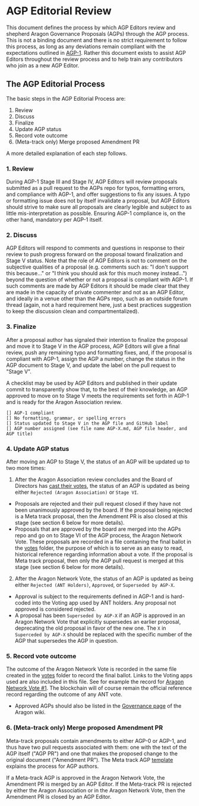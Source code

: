 # AGP Editorial Review

This document defines the process by which AGP Editors review and shepherd Aragon Governance Proposals (AGPs) through the AGP process. This is not a binding document and there is no strict requirement to follow this process, as long as any deviations remain compliant with the expectations outlined in [AGP-1](https://github.com/aragon/AGPs/blob/master/AGPs/AGP-1.md). Rather this document exists to assist AGP Editors throughout the review process and to help train any contributors who join as a new AGP Editor.

## The AGP Editorial Process

The basic steps in the AGP Editorial Process are:

1. Review
2. Discuss
3. Finalize
4. Update AGP status
5. Record vote outcome
6. (Meta-track only) Merge proposed Amendment PR

A more detailed explanation of each step follows.

### 1. Review

During AGP-1 Stage III and Stage IV, AGP Editors will review proposals submitted as a pull request to the AGPs repo for typos, formatting errors, and compliance with AGP-1, and offer suggestions to fix any issues. A typo or formatting issue does not by itself invalidate a proposal, but AGP Editors should strive to make sure all proposals are clearly legible and subject to as little mis-interpretation as possible. Ensuring AGP-1 compliance is, on the other hand, mandatory per AGP-1 itself.

### 2. Discuss

AGP Editors will respond to comments and questions in response to their review to push progress forward on the proposal toward finalization and Stage V status. Note that the role of AGP Editors is not to comment on the subjective qualities of a proposal (e.g. comments such as: "I don't support this because..." or "I think you should ask for this much money instead...") beyond the question of whether or not a proposal is compliant with AGP-1. If such comments are made by AGP Editors it should be made clear that they are made in the capacity of private commenter and not as an AGP Editor, and ideally in a venue other than the AGPs repo, such as an outside forum thread (again, not a hard requirement here, just a best practices suggestion to keep the discussion clean and compartmentalized).

### 3. Finalize

After a proposal author has signaled their intention to finalize the proposal and move it to Stage V in the AGP process, AGP Editors will give a final review, push any remaining typo and formatting fixes, and, if the proposal is compliant with AGP-1, assign the AGP a number, change the status in the AGP document to Stage V, and update the label on the pull request to "Stage V".

A checklist may be used by AGP Editors and published in their update commit to transparently show that, to the best of their knowledge, an AGP approved to move on to Stage V meets the requirements set forth in AGP-1 and is ready for the Aragon Association review.

```
[] AGP-1 compliant
[] No formatting, grammar, or spelling errors
[] Status updated to Stage V in the AGP file and GitHub label
[] AGP number assigned (see file name AGP-X.md, AGP file header, and AGP title)
```

### 4. Update AGP status

After moving an AGP to Stage V, the status of an AGP will be updated up to two more times:

1. After the Aragon Association review concludes and the Board of Directors has [cast their votes](aa_board_review.md), the status of an AGP is updated as being either `Rejected (Aragon Association)` or `Stage VI`. 
- Proposals are rejected and their pull request closed if they have not been unanimously approved by the board. If the proposal being rejected is a Meta track proposal, then the Amendment PR is also closed at this stage (see section 6 below for more details).
- Proposals that are approved by the board are merged into the AGPs repo and go on to Stage VI of the AGP process, the Aragon Network Vote. These proposals are recorded in a file containing the final ballot in the [votes](votes) folder, the purpose of which is to serve as an easy to read, historical reference regarding information about a vote. If the proposal is Meta track proposal, then only the AGP pull request is merged at this stage (see section 6 below for more details).

2. After the Aragon Network Vote, the status of an AGP is updated as being either `Rejected (ANT Holders)`, `Approved`, or `Superseded by AGP-X`.
- Approval is subject to the requirements defined in AGP-1 and is hard-coded into the Voting app used by ANT holders. Any proposal not approved is considered rejected.
- A proposal has been `Superseded by AGP-X` if an AGP is approved in an Aragon Network Vote that explicitly supersedes an earlier proposal, deprecating the old proposal in favor of the new one. The `X` in `Superceded by AGP-X` should be replaced with the specific number of the AGP that supersedes the AGP in question.

### 5. Record vote outcome
The outcome of the Aragon Network Vote is recorded in the same file created in the [votes](votes) folder to record the final ballot. Links to the Voting apps used are also included in this file. See for example the record for [Aragon Network Vote #1](votes/2019-01-24-AN-Vote-1.md). The blockchain will of course remain the official reference record regarding the outcome of any ANT vote.

- Approved AGPs should also be listed in the [Governance page](https://wiki.aragon.org/network/governance/overview/) of the Aragon wiki.

### 6. (Meta-track only) Merge proposed Amendment PR

Meta-track proposals contain amendments to either AGP-0 or AGP-1, and thus have two pull requests associated with them: one with the text of the AGP itself ("AGP PR") and one that makes the proposed change to the original document ("Amendment PR"). The Meta track AGP [template](https://github.com/aragon/AGPs/blob/master/templates/meta_template.md#instructions) explains the process for AGP authors.

If a Meta-track AGP is approved in the Aragon Network Vote, the Amendment PR is merged by an AGP Editor. If the Meta-track PR is rejected by either the Aragon Association or in the Aragon Network Vote, then the Amendment PR is closed by an AGP Editor.
